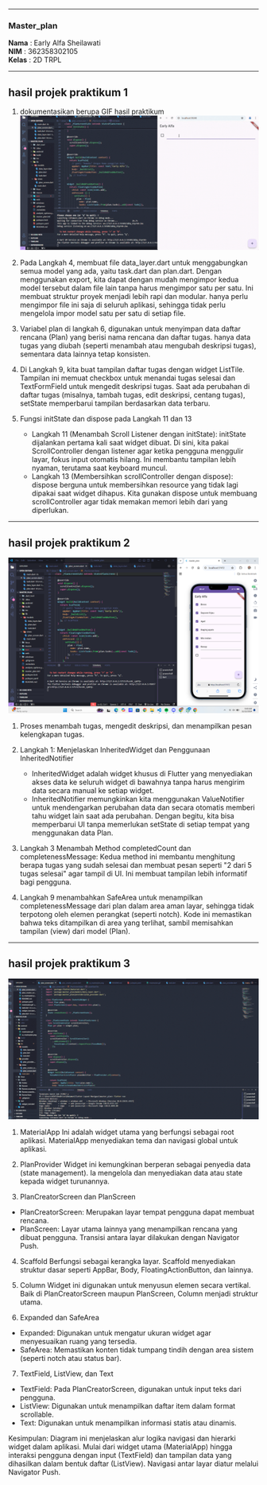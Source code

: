 


---

### Master_plan
**Nama**  : Early Alfa Sheilawati  
**NIM**   : 362358302105  
**Kelas** : 2D TRPL

---

## hasil projek praktikum 1
1. dokumentasikan berupa GIF hasil praktikum
![masterplan](assets/masterplan.gif)

2. Pada Langkah 4, membuat file data_layer.dart untuk menggabungkan semua model yang ada, yaitu task.dart dan plan.dart. Dengan menggunakan export, kita dapat dengan mudah mengimpor kedua model tersebut dalam file lain tanpa harus mengimpor satu per satu. Ini membuat struktur proyek menjadi lebih rapi dan modular. hanya perlu mengimpor file ini saja di seluruh aplikasi, sehingga tidak perlu mengelola impor model satu per satu di setiap file.

3. Variabel plan di langkah 6, digunakan untuk menyimpan data daftar rencana (Plan) yang berisi nama rencana dan daftar tugas. hanya data tugas yang diubah (seperti menambah atau mengubah deskripsi tugas), sementara data lainnya tetap konsisten.

4. Di Langkah 9, kita buat tampilan daftar tugas dengan widget ListTile. Tampilan ini memuat checkbox untuk menandai tugas selesai dan TextFormField untuk mengedit deskripsi tugas. Saat ada perubahan di daftar tugas (misalnya, tambah tugas, edit deskripsi, centang tugas), setState memperbarui tampilan berdasarkan data terbaru.

5.  Fungsi initState dan dispose pada Langkah 11 dan 13
    - Langkah 11 (Menambah Scroll Listener dengan initState): initState dijalankan pertama kali saat widget dibuat. Di sini, kita pakai ScrollController dengan listener agar ketika pengguna menggulir layar, fokus input otomatis hilang. Ini membantu tampilan lebih nyaman, terutama saat keyboard muncul.
    - Langkah 13 (Membersihkan scrollController dengan dispose): dispose berguna untuk membersihkan resource yang tidak lagi dipakai saat widget dihapus. Kita gunakan dispose untuk membuang scrollController agar tidak memakan memori lebih dari yang diperlukan.

---

## hasil projek praktikum 2
![masterplan](assets/ss_masterplan.png)
1. Proses menambah tugas, mengedit deskripsi, dan menampilkan pesan kelengkapan tugas.

2. Langkah 1: Menjelaskan InheritedWidget dan Penggunaan InheritedNotifier
    - InheritedWidget adalah widget khusus di Flutter yang menyediakan akses data ke seluruh widget di bawahnya tanpa harus mengirim data secara manual ke setiap widget.
    - InheritedNotifier memungkinkan kita menggunakan ValueNotifier untuk mendengarkan perubahan data dan secara otomatis memberi tahu widget lain saat ada perubahan. Dengan begitu, kita bisa memperbarui UI tanpa memerlukan setState di setiap tempat yang menggunakan data Plan.

3. Langkah 3 Menambah Method completedCount dan completenessMessage: Kedua method ini membantu menghitung berapa tugas yang sudah selesai dan membuat pesan seperti "2 dari 5 tugas selesai" agar tampil di UI. Ini membuat tampilan lebih informatif bagi pengguna.

4. Langkah 9 menambahkan SafeArea untuk menampilkan completenessMessage dari plan dalam area aman layar, sehingga tidak terpotong oleh elemen perangkat (seperti notch). Kode ini memastikan bahwa teks ditampilkan di area yang terlihat, sambil memisahkan tampilan (view) dari model (Plan).

---

## hasil projek praktikum 3
![masterplan](assets/masterplan3.gif)
1. MaterialApp
Ini adalah widget utama yang berfungsi sebagai root aplikasi. MaterialApp menyediakan tema dan navigasi global untuk aplikasi.

2. PlanProvider
Widget ini kemungkinan berperan sebagai penyedia data (state management). Ia mengelola dan menyediakan data atau state kepada widget turunannya.

3. PlanCreatorScreen dan PlanScreen
- PlanCreatorScreen: Merupakan layar tempat pengguna dapat membuat rencana.
- PlanScreen: Layar utama lainnya yang menampilkan rencana yang dibuat pengguna. Transisi antara layar dilakukan dengan Navigator Push.

4. Scaffold
Berfungsi sebagai kerangka layar. Scaffold menyediakan struktur dasar seperti AppBar, Body, FloatingActionButton, dan lainnya.

5. Column
Widget ini digunakan untuk menyusun elemen secara vertikal. Baik di PlanCreatorScreen maupun PlanScreen, Column menjadi struktur utama.

6. Expanded dan SafeArea
- Expanded: Digunakan untuk mengatur ukuran widget agar menyesuaikan ruang yang tersedia.
- SafeArea: Memastikan konten tidak tumpang tindih dengan area sistem (seperti notch atau status bar).

7. TextField, ListView, dan Text
- TextField: Pada PlanCreatorScreen, digunakan untuk input teks dari pengguna.
- ListView: Digunakan untuk menampilkan daftar item dalam format scrollable.
- Text: Digunakan untuk menampilkan informasi statis atau dinamis.

Kesimpulan:
Diagram ini menjelaskan alur logika navigasi dan hierarki widget dalam aplikasi. Mulai dari widget utama (MaterialApp) hingga interaksi pengguna dengan input (TextField) dan tampilan data yang dihasilkan dalam bentuk daftar (ListView). Navigasi antar layar diatur melalui Navigator Push.